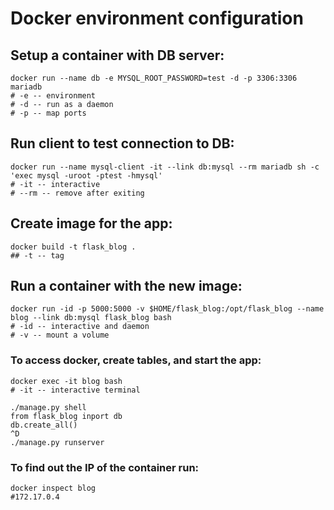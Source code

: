 

# Docker environment configuration

## Setup a container with DB server:
```
docker run --name db -e MYSQL_ROOT_PASSWORD=test -d -p 3306:3306 mariadb
# -e -- environment
# -d -- run as a daemon
# -p -- map ports
```

## Run client to test connection to DB:
```
docker run --name mysql-client -it --link db:mysql --rm mariadb sh -c 'exec mysql -uroot -ptest -hmysql'
# -it -- interactive
# --rm -- remove after exiting 
```

## Create image for the app:
```
docker build -t flask_blog .
## -t -- tag
```
## Run a container with the new image:

```
docker run -id -p 5000:5000 -v $HOME/flask_blog:/opt/flask_blog --name blog --link db:mysql flask_blog bash
# -id -- interactive and daemon
# -v -- mount a volume 
```

### To access docker, create tables, and start the app:

```
docker exec -it blog bash 
# -it -- interactive terminal

./manage.py shell
from flask_blog inport db
db.create_all()
^D
./manage.py runserver
```

### To find out the IP of the container run:

```
docker inspect blog
#172.17.0.4
```
